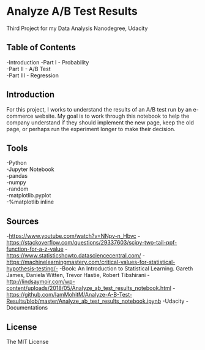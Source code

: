 # Analyze A/B Test Results
Third Project for my Data Analysis Nanodegree, Udacity

## Table of Contents

-Introduction
-Part I - Probability<br/>
-Part II - A/B Test<br/>
-Part III - Regression

## Introduction

For this project, I works to understand the results of an A/B test run by an e-commerce website. My goal is to work through this notebook to help the company understand if they should implement the new page, keep the old page, or perhaps run the experiment longer to make their decision.

## Tools
-Python<br/>
-Jupyter Notebook<br/>
-pandas<br/>
-numpy<br/>
-random<br/>
-matplotlib.pyplot<br/>
-%matplotlib inline<br/>

## Sources
-https://www.youtube.com/watch?v=NNpv-n_Hbvc
-https://stackoverflow.com/questions/29337603/scipy-two-tail-ppf-function-for-a-z-value
-https://www.statisticshowto.datasciencecentral.com/
-https://machinelearningmastery.com/critical-values-for-statistical-hypothesis-testing/-
-Book: An Introduction to Statistical Learning. Gareth James, Daniela Witten, Trevor Hastie, Robert Tibshirani
-http://lindsaymoir.com/wp-content/uploads/2018/05/Analyze_ab_test_results_notebook.html
-https://github.com/IamMohitM/Analyze-A-B-Test-Results/blob/master/Analyze_ab_test_results_notebook.ipynb
-Udacity
-Documentations

## License

The MIT License

